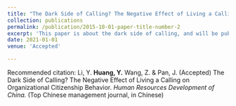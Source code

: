 ```yaml
---
title: "The Dark Side of Calling? The Negative Effect of Living a Calling on Organizational Citizenship Behavior"
collection: publications
permalink: /publication/2015-10-01-paper-title-number-2
excerpt: 'This paper is about the dark side of calling, and will be published in Jan, 2020.'
date: 2021-01-01
venue: 'Accepted'

---
```

Recommended citation: Li, Y. **Huang, Y.** Wang, Z. & Pan, J. (Accepted) The Dark Side of Calling? The Negative Effect of Living a Calling on Organizational Citizenship Behavior. *Human Resources Development of China.* (Top Chinese management journal, in Chinese)